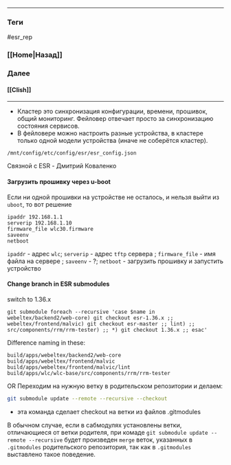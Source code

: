 
---
### Теги
#esr_rep
### [[Home|Назад]]
### Далее
#### [[Clish]]
---
- Кластер это синхронизация конфигурации, времени, прошивок, общий мониторинг. Фейловер отвечает просто за синхронизацию состояния сервисов.
- В фейловере можно настроить разные устройства, в кластере только одной модели устройства (иначе не соберётся кластер).

`/mnt/config/etc/config/esr/esr_config.json`

Связной с ESR - Дмитрий Коваленко
#### Загрузить прошивку через u-boot
Если ни одной прошивки на устройстве не осталось, и нельзя выйти из `uboot`, то вот решение
```u-boot folded title="Команды для загрузки прошивки через u-boot (использовать gigabitethernet 1 !!!)"
ipaddr 192.168.1.1
serverip 192.168.1.10
firmware_file wlc30.firmware
saveenv
netboot
```
`ipaddr` - адрес `wlc`; `serverip` - адрес `tftp` сервера ; `firmware_file` - имя файла на сервере ; `saveenv` - ?; `netboot` - загрузить прошивку и запустить устройство

#### Change branch in ESR submodules
switch to 1.36.x
``` unfold
git submodule foreach --recursive 'case $name in webeltex/backend2/web-core) git checkout esr-1.36.x ;; webeltex/frontend/malvic) git checkout esr-master ;; lint) ;; src/components/rrm/rrm-tester) ;; *) git checkout 1.36.x ;; esac'
```

Difference naming in these:
``` unfold
build/apps/webeltex/backend2/web-core
build/apps/webeltex/frontend/malvic
build/apps/webeltex/frontend/malvic/lint
build/apps/wlc/wlc-base/src/components/rrm/rrm-tester
```
OR 
Переходим на нужную ветку в родительском репозитории и делаем:

```bash unfold
git submodule update --remote --recursive --checkout
```
- эта команда сделает checkout на ветки из файлов .gitmodules

В обычном случае, если в сабмодулях установлены ветки, отличающиеся от ветки родителя, при комаде `git submodule update --remote --recursive` будет произведен `merge` веток, указанных в `.gitmodules` родительского репозитория, так как в `.gitmodules` выставлено такое поведение.